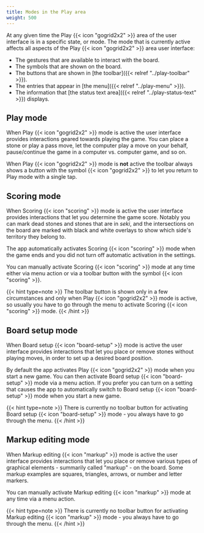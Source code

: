 ```yaml
---
title: Modes in the Play area
weight: 500
---
```


At any given time the Play {{< icon "gogrid2x2" >}} area of the user interface is in a specific state, or mode. The mode that is currently active affects all aspects of the Play {{< icon "gogrid2x2" >}} area user interface:

- The gestures that are available to interact with the board.
- The symbols that are shown on the board.
- The buttons that are shown in [the toolbar]({{< relref "../play-toolbar" >}}).
- The entries that appear in [the menu]({{< relref "../play-menu" >}}).
- The information that [the status text area]({{< relref "../play-status-text" >}}) displays.

## Play mode

When Play {{< icon "gogrid2x2" >}} mode is active the user interface provides interactions geared towards playing the game. You can place a stone or play a pass move, let the computer play a move on your behalf, pause/continue the game in a computer vs. computer game, and so on.

When Play {{< icon "gogrid2x2" >}} mode is **not** active the toolbar always shows a button with the symbol <span class="littlego-icon">{{< icon "gogrid2x2" >}}</span> to let you return to Play mode with a single tap.

## Scoring mode

When Scoring {{< icon "scoring" >}} mode is active the user interface provides interactions that let you determine the game score. Notably you can mark dead stones and stones that are in *seki*, and the intersections on the board are marked with black and white overlays to show which side's territory they belong to.

The app automatically activates Scoring {{< icon "scoring" >}} mode when the game ends and you did not turn off automatic activation in the settings.

You can manually activate Scoring {{< icon "scoring" >}} mode at any time either via menu action or via a toolbar button with the symbol <span class="littlego-icon">{{< icon "scoring" >}}</span>.

{{< hint type=note >}}
The toolbar button is shown only in a few circumstances and only when Play {{< icon "gogrid2x2" >}} mode is active, so usually you have to go through the menu to activate Scoring {{< icon "scoring" >}} mode.
{{< /hint >}}

## Board setup mode

When Board setup {{< icon "board-setup" >}} mode is active the user interface provides interactions that let you place or remove stones without playing moves, in order to set up a desired board position. 

By default the app activates Play {{< icon "gogrid2x2" >}} mode when you start a new game. You can then activate Board setup {{< icon "board-setup" >}} mode via a menu action. If you prefer you can turn on a setting that causes the app to automatically switch to Board setup {{< icon "board-setup" >}} mode when you start a new game.

{{< hint type=note >}}
There is currently no toolbar button for activating Board setup {{< icon "board-setup" >}} mode - you always have to go through the menu.
{{< /hint >}}

## Markup editing mode

When Markup editing {{< icon "markup" >}} mode is active the user interface provides interactions that let you place or remove various types of graphical elements - summarily called "markup" - on the board. Some markup examples are squares, triangles, arrows, or number and letter markers.

You can manually activate Markup editing {{< icon "markup" >}} mode at any time via a menu action.

{{< hint type=note >}}
There is currently no toolbar button for activating Markup editing {{< icon "markup" >}} mode - you always have to go through the menu.
{{< /hint >}}
